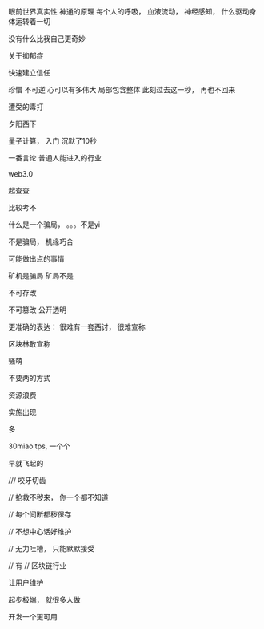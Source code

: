 # 

眼前世界真实性
神通的原理
每个人的呼吸， 血液流动， 神经感知， 什么驱动身体运转着一切

没有什么比我自己更奇妙

关于抑郁症

快速建立信任

珍惜
不可逆
心可以有多伟大
局部包含整体
此刻过去这一秒， 再也不回来

遭受的毒打

夕阳西下


量子计算， 入门
沉默了10秒

一番言论
普通人能进入的行业

web3.0


起查查

比较考不

什么是一个骗局， 。。。不是yi








不是骗局， 机缘巧合

可能做出点的事情

矿机是骗局
矿局不是

不可存改

不可篡改
公开透明

更准确的表达： 
很难有一套西讨， 很难宣称



区块林敢宣称


骚萌

不要两的方式


资源浪费


实施出现

多

30miao 
tps, 
一个个

早就飞起的

///  咬牙切齿

// 抢救不秽来， 你一个都不知道

//  每个间断都秽保存

// 不想中心话好维护

// 无力吐槽， 只能默默接受

//  有
// 区块链行业

让用户维护


起步极端， 就很多人做

开发一个更可用























